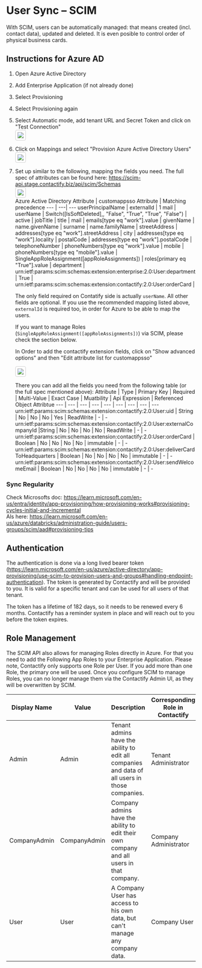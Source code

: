 # User Sync – SCIM

With SCIM, users can be automatically managed: that means created (incl. contact data), updated and deleted. It is even posible to control order of physical business cards.

## Instructions for Azure AD
1. Open Azure Active Directory
2. Add Enterprise Application (if not already done)
3. Select Provisioning
4. Select Provisioning again
5. Select Automatic mode, add tenant URL and Secret Token and click on "Test Connection"  
    <img src="assets/scim-step-5.png" style="max-width: 750px; border: 1px solid #ccc!important; padding: 5px; border-radius: 4px;" />
6. Click on Mappings and select "Provision Azure Active Directory Users"  
    <img src="assets/scim-step-6.png" style="max-width: 750px; border: 1px solid #ccc!important; padding: 5px; border-radius: 4px;" />
7. Set up similar to the following, mapping the fields you need. The full spec of attributes can be found here: https://scim-api.stage.contactify.biz/api/scim/Schemas  
    <img src="assets/scim-step-7.png" style="max-width: 750px; border: 1px solid #ccc!important; padding: 5px; border-radius: 4px;" />  
    Azure Active Directory Attribute | customappsso Attribute | Matching precedence
    --- | ---| ---
    userPrincipalName | externalId | 1
    mail | userName |
    Switch([IsSoftDeleted],, "False", "True", "True", "False") | active |
    jobTitle | title |
    mail | emails[type eq "work"].value |
    givenName | name.givenName |
    surname | name.familyName |
    streetAddress | addresses[type eq "work"].streetAddress |
    city | addresses[type eq "work"].locality |
    postalCode | addresses[type eq "work"].postalCode |
    telephoneNumber | phoneNumbers[type eq "work"].value |
    mobile | phoneNumbers[type eq "mobile"].value |
    SingleAppRoleAssignment([appRoleAssignments]) | roles[primary eq "True"].value |
    department | urn:ietf:params:scim:schemas:extension:enterprise:2.0:User:department |
    True | urn:ietf:params:scim:schemas:extension:contactify:2.0:User:orderCard |

    The only field required on Contatify side is actually `userName`. All other fields are optional. If you use the recommended mapping listed above, `externalId` is required too, in order for Azure to be able to map the users.

    If you want to manage Roles (`SingleAppRoleAssignment([appRoleAssignments])`) via SCIM, please check the section below.

    In Order to add the contactify extension fields, click on "Show advanced options" and then "Edit attribute list for customappsso"

    <img src="assets/scim-step-7-1.png" style="max-width: 750px; border: 1px solid #ccc!important; padding: 5px; border-radius: 4px;" />

    There you can add all the fields you need from the following table (or the full spec mentioned above):
    Attribute | Type | Primary Key | Required | Multi-Value | Exact Case | Muatbility | Api Expression | Referenced Object Attribtue
    --- | --- | --- | --- | --- | --- | --- | --- | ---
    urn:ietf:params:scim:schemas:extension:contactify:2.0:User:uid | String | No | No | No | Yes | ReadWrite | - | -
    urn:ietf:params:scim:schemas:extension:contactify:2.0:User:externalCompanyId |String | No | No | No | No | ReadWrite | - | -
    urn:ietf:params:scim:schemas:extension:contactify:2.0:User:orderCard | Boolean | No | No | No | No | immutable | - | -
    urn:ietf:params:scim:schemas:extension:contactify:2.0:User:deliverCardToHeadquarters | Boolean | No | No | No | No | immutable | - | -
    urn:ietf:params:scim:schemas:extension:contactify:2.0:User:sendWelcomeEmail | Boolean | No | No | No | No | immutable | - | -

### Sync Regularity

Check Microsofts doc: https://learn.microsoft.com/en-us/entra/identity/app-provisioning/how-provisioning-works#provisioning-cycles-initial-and-incremental  
Als here: https://learn.microsoft.com/en-us/azure/databricks/administration-guide/users-groups/scim/aad#provisioning-tips

## Authentication

The authentication is done via a long lived bearer token (https://learn.microsoft.com/en-us/azure/active-directory/app-provisioning/use-scim-to-provision-users-and-groups#handling-endpoint-authentication). The token is generated by Contactify and will be provided to you. It is valid for a specific tenant and can be used for all users of that tenant.

The token has a lifetime of 182 days, so it needs to be renewed every 6 months. Contactify has a reminder system in place and will reach out to you before the token expires.

## Role Management

The SCIM API also allows for managing Roles directly in Azure. For that you need to add the Following App Roles to your Enterprise Application.
Please note, Contactify only supports one Role per User. If you add more than one Role, the primary one will be used.
Once you configure SCIM to manage Roles, you can no longer manage them via the Contactify Admin UI, as they will be overwritten by SCIM.

Display Name | Value | Description | Corresponding Role in Contactify
--- | --- | --- | ---
Admin | Admin | Tenant admins have the ability to edit all companies and data of all users in those companies. | Tenant Administrator
CompanyAdmin | CompanyAdmin | Company admins have the ability to edit their own company and all users in that company. | Company Administrator
User | User | A Company User has access to his own data, but can't manage any company data. | Company User